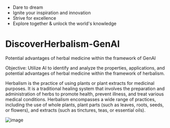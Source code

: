 
- Dare to dream 
- Ignite your inspiration and innovation
- Strive for excellence
- Explore together & unlock the world's knowledge

# DiscoverHerbalism-GenAI
Potential advantages of herbal medicine within the framework of GenAI

Objective: Utilize AI to identify and analyze the properties, applications, and potential advantages of herbal medicine within the framework of herbalism.

Herbalism is the practice of using plants or plant extracts for medicinal purposes. It is a traditional healing system that involves the preparation and administration of herbs to promote health, prevent illness, and treat various medical conditions. Herbalism encompasses a wide range of practices, including the use of whole plants, plant parts (such as leaves, roots, seeds, or flowers), and extracts (such as tinctures, teas, or essential oils).

![image](https://github.com/ubc-tuehoang/DiscoverHerbalism-GenAI/assets/86985864/43156217-63c7-4b30-acba-891f7fce6024)
